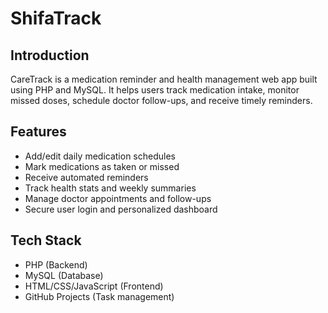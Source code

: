 # ShifaTrack

## Introduction
CareTrack is a medication reminder and health management web app built using PHP and MySQL. It helps users track medication intake, monitor missed doses, schedule doctor follow-ups, and receive timely reminders.

## Features
- Add/edit daily medication schedules
- Mark medications as taken or missed
- Receive automated reminders
- Track health stats and weekly summaries
- Manage doctor appointments and follow-ups
- Secure user login and personalized dashboard

## Tech Stack
- PHP (Backend)
- MySQL (Database)
- HTML/CSS/JavaScript (Frontend)
- GitHub Projects (Task management)
